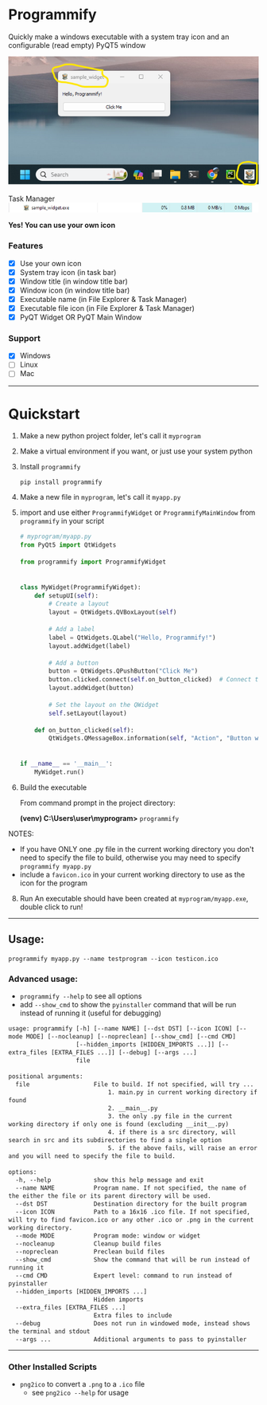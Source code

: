 # Programmify
Quickly make a windows executable with a system tray icon and an configurable (read empty) PyQT5 window

![Sample Widget](https://raw.githubusercontent.com/modularizer/programmify/master/resources/full.png)

Task Manager
![Task Manager](https://raw.githubusercontent.com/modularizer/programmify/master/resources/task_manager.png)

**Yes! You can use your own icon**

### Features
* [x] Use your own icon
* [x] System tray icon (in task bar)
* [x] Window title (in window title bar)
* [x] Window icon (in window title bar)
* [x] Executable name (in File Explorer & Task Manager)
* [x] Executable file icon (in File Explorer & Task Manager)
* [x] PyQT Widget OR PyQT Main Window

### Support
* [x] Windows
* [ ] Linux
* [ ] Mac

<hr/> 

# Quickstart

1. Make a new python project folder, let's call it `myprogram`
2. Make a virtual environment if you want, or just use your system python
3. Install `programmify`
    ```commandline
    pip install programmify
    ```
3. Make a new file in `myprogram`, let's call it `myapp.py`
4. import and use either `ProgrammifyWidget` or `ProgrammifyMainWindow` from `programmify` in your script
    ```python
    # myprogram/myapp.py
    from PyQt5 import QtWidgets
    
    from programmify import ProgrammifyWidget
    
    
    class MyWidget(ProgrammifyWidget):
        def setupUI(self):
            # Create a layout
            layout = QtWidgets.QVBoxLayout(self)
    
            # Add a label
            label = QtWidgets.QLabel("Hello, Programmify!")
            layout.addWidget(label)
    
            # Add a button
            button = QtWidgets.QPushButton("Click Me")
            button.clicked.connect(self.on_button_clicked)  # Connect to a method to handle the click event
            layout.addWidget(button)
    
            # Set the layout on the QWidget
            self.setLayout(layout)
    
        def on_button_clicked(self):
            QtWidgets.QMessageBox.information(self, "Action", "Button was clicked!")
    
    
    if __name__ == '__main__':
        MyWidget.run()
    ```
6. Build the executable

    From command prompt in the project directory:
    
    **(venv) C:\Users\user\myprogram>** `programmify`

NOTES:
* If you have ONLY one .py file in the current working directory you don't need to specify the file to build, otherwise you may need to specify `programmify myapp.py`
* include a `favicon.ico` in your current working directory to use as the icon for the program

8. Run
An executable should have been created at `myprogram/myapp.exe`, double click to run!

<hr/> 

## Usage:
```commandline
programmify myapp.py --name testprogram --icon testicon.ico
```

### Advanced usage:
* `programmify --help` to see all options
* add `--show_cmd` to show the `pyinstaller` command that will be run instead of running it (useful for debugging)

```commandline
usage: programmify [-h] [--name NAME] [--dst DST] [--icon ICON] [--mode MODE] [--nocleanup] [--nopreclean] [--show_cmd] [--cmd CMD]
                   [--hidden_imports [HIDDEN_IMPORTS ...]] [--extra_files [EXTRA_FILES ...]] [--debug] [--args ...]
                   file

positional arguments:
  file                  File to build. If not specified, will try ... 
                            1. main.py in current working directory if found 
                            2. __main__.py 
                            3. the only .py file in the current working directory if only one is found (excluding __init__.py) 
                            4. if there is a src directory, will search in src and its subdirectories to find a single option 
                            5. if the above fails, will raise an error and you will need to specify the file to build.

options:
  -h, --help            show this help message and exit
  --name NAME           Program name. If not specified, the name of the either the file or its parent directory will be used.
  --dst DST             Destination directory for the built program
  --icon ICON           Path to a 16x16 .ico file. If not specified, will try to find favicon.ico or any other .ico or .png in the current working directory.      
  --mode MODE           Program mode: window or widget
  --nocleanup           Cleanup build files
  --nopreclean          Preclean build files
  --show_cmd            Show the command that will be run instead of running it
  --cmd CMD             Expert level: command to run instead of pyinstaller
  --hidden_imports [HIDDEN_IMPORTS ...]
                        Hidden imports
  --extra_files [EXTRA_FILES ...]
                        Extra files to include
  --debug               Does not run in windowed mode, instead shows the terminal and stdout
  --args ...            Additional arguments to pass to pyinstaller
```

<hr/>

### Other Installed Scripts
* `png2ico` to convert a `.png` to a `.ico` file
  * see `png2ico --help` for usage